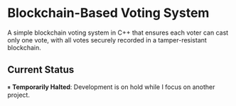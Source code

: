 # Blockchain-Based Voting System

A simple blockchain voting system in C++ that ensures each voter can cast only one vote, with all votes securely recorded in a tamper-resistant blockchain.

## Current Status
⏸ **Temporarily Halted**: Development is on hold while I focus on another project.


